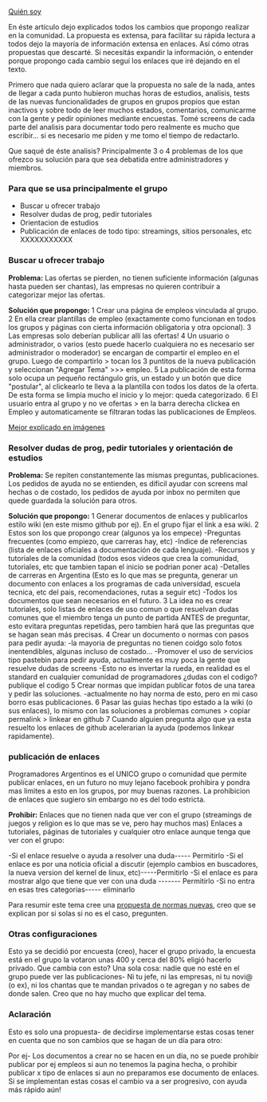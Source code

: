 [Quién soy](presentacion.md)

En éste artículo dejo explicados todos los cambios que propongo realizar en la comunidad. La propuesta es extensa, para facilitar su rápida lectura a todos dejo la mayoría de información extensa en enlaces. Así cómo otras propuestas que descarté. Si necesitás expandir la información, o entender porque propongo cada cambio seguí los enlaces que iré dejando en el texto.

Primero que nada quiero aclarar que la propuesta no sale de la nada, antes de llegar a cada punto hubieron muchas horas de estudios, analisis, tests de las nuevas funcionalidades de grupos en grupos propios que estan inactivos y sobre todo de leer muchos estados, comentarios, comunicarme con la gente y pedir opiniones mediante encuestas. Tomé screens de cada parte del analisis para documentar todo pero realmente es mucho que escribir... si es necesario me piden y me tomo el tiempo de redactarlo.

Que saqué de éste analisis? Principalmente 3 o 4 problemas de los que ofrezco su solución para que sea debatida entre administradores y miembros.

### Para que se usa principalmente el grupo

* Buscar u ofrecer trabajo
* Resolver dudas de prog, pedir tutoriales
* Orientacion de estudios
* Publicación de enlaces de todo tipo: streamings, sitios personales, etc XXXXXXXXXXX    

### Buscar u ofrecer trabajo

**Problema:** Las ofertas se pierden, no tienen suficiente información (algunas hasta pueden ser chantas), las empresas no quieren contribuir a categorizar mejor las ofertas.

**Solución que propongo:** 
1 Crear una página de empleos vinculada al grupo. 
2 En ella crear plantillas de empleo (exactamente como funcionan en todos los grupos y páginas con cierta información obligatoria y otra opcional). 
3 Las empresas solo deberían publicar allí las ofertas!
4 Un usuario o administrador, o varios (esto puede hacerlo cualquiera no es necesario ser administrador o moderador) se encargan de compartir el empleo en el grupo. Luego de compartirlo > tocan los 3 puntitos de la nueva publicación y seleccionan "Agregar Tema" >>> empleo.
5 La publicación de esta forma solo ocupa un pequeño rectángulo gris, un estado y un botón que dice "postular", al clickearlo te lleva a la plantilla con todos los datos de la oferta. De esta forma se limpia mucho el inicio y lo mejor: queda categorizado.
6 El usuario entra al grupo y no ve ofertas > en la barra derecha clickea en Empleo y automaticamente se filtraran todas las publicaciones de Empleos.

[Mejor explicado en imágenes](../IMG/)


### Resolver dudas de prog, pedir tutoriales y orientación de estudios

**Problema:** Se repiten constantemente las mismas preguntas, publicaciones. Los pedidos de ayuda no se entienden, es dificil ayudar con screens mal hechas o de costado, los pedidos de ayuda por inbox no permiten que quede guardada la solución para otros.

**Solución que propongo:** 
1 Generar documentos de enlaces y publicarlos estilo wiki (en este mismo github por ej). En el grupo fijar el link a esa wiki.
2 Estos son los que propongo crear (algunos ya los empece)
  -Preguntas frecuentes (como empiezo, que carreras hay, etc)
  -Indice de referencias (lista de enlaces oficiales a documentación de cada lenguaje).
  -Recursos y tutoriales de la comunidad (todos esos videos que crea la comunidad, tutoriales, etc que tambien tapan el inicio se podrian poner aca)
  -Detalles de carreras en Argentina (Esto es lo que mas se pregunta, generar un documento con enlaces a los programas de cada universidad, escuela tecnica, etc del pais, recomendaciones, rutas a seguir etc)
  -Todos los documentos que sean necesarios en el futuro.
3 La idea no es crear tutoriales, solo listas de enlaces de uso comun o que resuelvan dudas comunes que el miembro tenga un punto de partida ANTES de preguntar, esto evitara preguntas repetidas, pero tambien hará que las preguntas que se hagan sean más precisas.
4 Crear un documento o normas con pasos para pedir ayuda:
  -la mayoria de preguntas no tienen coidgo solo fotos inentendibles, algunas incluso de costado...
  -Promover el uso de servicios tipo pastebin para pedir ayuda, actualmente es muy poca la gente que resuelve dudas de screens
  -Esto no es invertar la rueda, en realidad es el standard en cualquier comunidad de programadores ¿dudas con el codigo? publique el codigo
5 Crear normas que impidan publicar fotos de una tarea y pedir las soluciones.
  -actualmente no hay norma de esto, pero en mi caso borro esas publicaciones.
6 Pasar las guias hechas tipo estado a la wiki (o sus enlaces), lo mismo con las soluciones a problemas comunes > copiar permalink > linkear en github
7 Cuando alguien pregunta algo que ya esta resuelto los enlaces de github acelerarian la ayuda (podemos linkear rapidamente).

### publicación de enlaces

Programadores Argentinos es el UNICO grupo o comunidad que permite publicar enlaces, en un futuro no muy lejano facebook prohibira y pondra mas limites a esto en los grupos, por muy buenas razones.
  La prohibicion de enlaces que sugiero sin embargo no es del todo estricta.
  
**Prohibir:** Enlaces que no tienen nada que ver con el grupo (streamings de juegos y religion es lo que mas se ve, pero hay muchos mas)
Enlaces a tutoriales, páginas de tutoriales y cualquier otro enlace aunque tenga que ver con el grupo:

-Si el enlace resuelve o ayuda a resolver una duda----- Permitirlo
-Si el enlace es por una noticia oficial a discutir (ejemplo cambios en buscadores, la nueva version del kernel de linux, etc)-----Permitirlo
-Si el enlace es para mostrar algo que tiene que ver con una duda ------- Permitirlo
-Si no entra en esas tres categorias----- eliminarlo

Para resumir este tema cree una [propuesta de normas nuevas](propuesta_NORMAS.md), creo que se explican por si solas si no es el caso, pregunten.

### Otras configuraciones

Esto ya se decidió por encuesta (creo), hacer el grupo privado, la encuesta está en el grupo la votaron unas 400 y cerca del 80% eligió hacerlo privado.
Que cambia con esto? Una sola cosa: nadie que no esté en el grupo puede ver las publicaciones- Ni tu jefe, ni las empresas, ni tu novi@ (o ex), ni los chantas que te mandan privados o te agregan y no sabes de donde salen. Creo que no hay mucho que explicar del tema.

### Aclaración

Esto es solo una propuesta- de decidirse implementarse estas cosas tener en cuenta que no son cambios que se hagan de un día para otro:

Por ej- Los documentos a crear no se hacen en un día, no se puede prohibir publicar por ej empleos si aun no tenemos la pagina hecha, o prohibir publicar x tipo de enlaces si aun no preparamos ese documento de enlaces. Si se implementan estas cosas el cambio va a ser progresivo, con ayuda más rápido aún!
